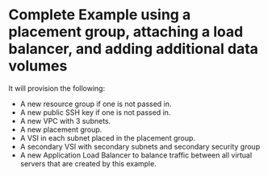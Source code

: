 # Complete Example using a placement group, attaching a load balancer, and adding additional data volumes

It will provision the following:

- A new resource group if one is not passed in.
- A new public SSH key if one is not passed in.
- A new VPC with 3 subnets.
- A new placement group.
- A VSI in each subnet placed in the placement group.
- A secondary VSI with secondary subnets and secondary security group
- A new Application Load Balancer to balance traffic between all virtual servers that are created by this example.
